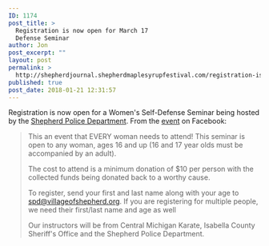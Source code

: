 ```yaml
---
ID: 1174
post_title: >
  Registration is now open for March 17
  Defense Seminar
author: Jon
post_excerpt: ""
layout: post
permalink: >
  http://shepherdjournal.shepherdmaplesyrupfestival.com/registration-is-now-open-for-march-17-defense-seminar
published: true
post_date: 2018-01-21 12:31:57
---
```

Registration is now open for a Women's Self-Defense Seminar being hosted by the <a href="https://www.facebook.com/Shepherd-Police-Department-205632619455314/">Shepherd Police Department</a>. From the <a href="https://www.facebook.com/events/1658547850862400/?active_tab=about">event</a> on Facebook:
<blockquote>This an event that EVERY woman needs to attend! This seminar is open to any woman, ages 16 and up (16 and 17 year olds must be accompanied by an adult).

The cost to attend is a minimum donation of $10 per person with the collected funds being donated back to a worthy cause.

To register, send your first and last name along with your age to spd@villageofshepherd.org. If you are registering for multiple people, we need their first/last name and age as well

Our instructors will be from Central Michigan Karate, Isabella County Sheriff's Office and the Shepherd Police Department.</blockquote>
&nbsp;